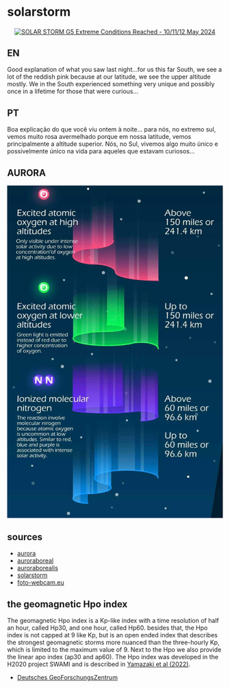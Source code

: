 # solarstorm

<p align=center>
			<a href="https://solarstorm.vercel.app/">
				<img align="center" src="https://img.shields.io/badge/solarstorm-038d50?logo=astro&logoColor=fff&style=flat" alt="SOLAR STORM G5 Extreme Conditions Reached - 10/11/12 May 2024">
			</a>
		</p>
  
## EN
Good explanation of what you saw last night...for us this far South, we see a lot of the reddish pink because at our latitude,  we see the upper altitude mostly. We in the South experienced something very unique and possibly once in a lifetime for those that were curious...

## PT
Boa explicação do que você viu ontem à noite... para nós, no extremo sul, vemos muito rosa avermelhado porque em nossa latitude, vemos principalmente a altitude superior. Nós, no Sul, vivemos algo muito único e possivelmente único na vida para aqueles que estavam curiosos...

## AURORA

![](https://github.com/araguaci/solarstorm/blob/main/public/aurora-colors.jpeg)

## sources

 - [aurora](https://twitter.com/hashtag/aurora?src=hashtag_click)
 - [auroraboreal](https://twitter.com/hashtag/auroraboreal?src=hashtag_click)
 - [auroraborealis](https://twitter.com/hashtag/auroraborealis?src=hashtag_click)
 - [solarstorm](https://twitter.com/hashtag/solarstorm?src=hashtag_click)
 - [foto-webcam.eu](https://www.foto-webcam.eu/webcam/bestof/)

## the geomagnetic Hpo index

The geomagnetic Hpo index is a Kp-like index with a time resolution of half an hour, called Hp30, and one hour, called Hp60. besides that, the Hpo index is not capped at 9 like Kp, but is an open ended index that describes the strongest geomagnetic storms more nuanced than the three-hourly Kp, which is limited to the maximum value of 9. Next to the Hpo we also provide the linear apo index (ap30 and ap60). The Hpo index was developed in the H2020 project SWAMI and is described in [Yamazaki et al (2022)](https://agupubs.onlinelibrary.wiley.com/doi/10.1029/2022GL098860).

  - [Deutsches GeoForschungsZentrum](https://kp.gfz-potsdam.de/en/hp30-hp60)

